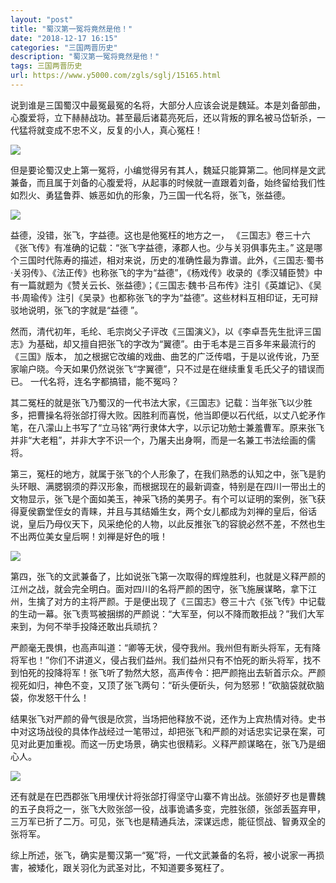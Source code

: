 ```yaml
---
layout: "post"
title: "蜀汉第一冤将竟然是他！"
date: "2018-12-17 16:15"
categories: "三国两晋历史"
description: "蜀汉第一冤将竟然是他！"
tags: 三国两晋历史
url: https://www.y5000.com/zgls/sglj/15165.html
---
```






说到谁是三国蜀汉中最冤最冤的名将，大部分人应该会说是魏延。本是刘备部曲，心腹爱将，立下赫赫战功。甚至最后诸葛亮死后，还以背叛的罪名被马岱斩杀，一代猛将就变成不忠不义，反复的小人，真心冤枉！

![](https://img.y5000.com/uploads/allimg/170227/8-1F22G40RJ56.jpg)

但是要论蜀汉史上第一冤将，小编觉得另有其人，魏延只能算第二。他同样是文武兼备，而且属于刘备的心腹爱将，从起事的时候就一直跟着刘备，始终留给我们性如烈火、勇猛鲁莽、嫉恶如仇的形象，乃三国一代名将，张飞，张益德。

![](https://img.y5000.com/uploads/allimg/170227/8-1F22G40S4458.jpg)

益德，没错，张飞，字益德。这也是他冤枉的地方之一， 《三国志》卷三十六《张飞传》有准确的记载：“张飞字益德，涿郡人也。少与关羽俱事先主。”
这是哪个三国时代陈寿的描述，相对来说，历史的准确性最为靠谱。此外，《三国志·蜀书·关羽传》、《法正传》也称张飞的字为“益德”，《杨戏传》收录的《季汉辅臣赞》中有一篇就题为《赞关云长、张益德》；《三国志·魏书·吕布传》注引《英雄记》、《吴书·周瑜传》注引《吴录》也都称张飞的字为“益德”。这些材料互相印证，无可辩驳地说明，张飞的字就是“益德
”。

然而，清代初年，毛纶、毛宗岗父子评改《三国演义》，以《李卓吾先生批评三国志》为基础，却又擅自把张飞的字改为“翼德”。由于毛本是三百多年来最流行的《三国》版本，
加之根据它改编的戏曲、曲艺的广泛传唱，于是以讹传讹，乃至家喻户晓。今天如果仍然说张飞“字翼德”，只不过是在继续重复毛氏父子的错误而已。
一代名将，连名字都搞错，能不冤吗？

其二冤枉的就是张飞乃蜀汉的一代书法大家，《三国志》记载：当年张飞以少胜多，把曹操名将张郃打得大败。因胜利而喜悦，他当即便以石代纸，以丈八蛇矛作笔，在八濛山上书写了“立马铭”两行隶体大字，以示记功勉士兼羞曹军。原来张飞并非“大老粗”，并非大字不识一个，乃屠夫出身啊，而是一名兼工书法绘画的儒将。

第三，冤枉的地方，就属于张飞的个人形象了，在我们熟悉的认知之中，张飞是豹头环眼、满腮钢须的莽汉形象，而根据现在的最新调查，特别是在四川一带出土的文物显示，张飞是个面如美玉，神采飞扬的美男子。有个可以证明的案例，张飞获得夏侯霸堂侄女的青睐，并且与其结婚生女，两个女儿都成为刘禅的皇后，俗话说，皇后乃母仪天下，风采绝伦的人物，以此反推张飞的容貌必然不差，不然也生不出两位美女皇后啊！刘禅是好色的哦！

![](https://img.y5000.com/uploads/allimg/170227/8-1F22G40T3T5.jpg)

第四，张飞的文武兼备了，比如说张飞第一次取得的辉煌胜利，也就是义释严颜的江州之战，就会完全明白。面对四川的名将严颜的困守，张飞施展谋略，拿下江州，生擒了对方的主将严颜。于是便出现了《三国志》卷三十六《张飞传》中记载的生动一幕。张飞责骂被捆绑的严颜说：“大军至，何以不降而敢拒战？”我们大军来到，为何不举手投降还敢出兵顽抗？

严颜毫无畏惧，也高声叫道：“卿等无状，侵夺我州。我州但有断头将军，无有降将军也！”你们不讲道义，侵占我们益州。我们益州只有不怕死的断头将军，找不到怕死的投降将军！张飞听了勃然大怒，高声传令：把严颜拖出去斩首示众。严颜视死如归，神色不变，又顶了张飞两句：“斫头便斫头，何为怒邪！”砍脑袋就砍脑袋，你发怒干什么！

结果张飞对严颜的骨气很是欣赏，当场把他释放不说，还作为上宾热情对待。史书中对这场战役的具体作战经过一笔带过，却把张飞和严颜的对话忠实记录在案，可见对此更加重视。而这一历史场景，确实也很精彩。义释严颜谋略在，张飞乃是细心人。

![](https://img.y5000.com/uploads/allimg/170227/8-1F22G40UO37.jpg)

还有就是在巴西郡张飞用埋伏计将张郃打得坚守山寨不肯出战。张颌好歹也是曹魏的五子良将之一，张飞大败张郃一役，战事诡谲多变，完胜张颌，张郃丢盔弃甲，三万军已折了二万。可见，张飞也是精通兵法，深谋远虑，能征惯战、智勇双全的张将军。

综上所述，张飞，确实是蜀汉第一“冤”将，一代文武兼备的名将，被小说家一再损害，被矮化，跟关羽化为武圣对比，不知道要多冤枉了。
